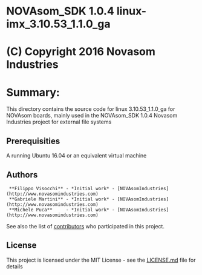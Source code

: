 # NOVAsom_SDK 1.0.4 linux-imx_3.10.53_1.1.0_ga
# (C) Copyright 2016 Novasom Industries
Summary:
========

This directory contains the source code for linux 3.10.53_1.1.0_ga for NOVAsom boards,
mainly used in the NOVAsom_SDK 1.0.4 Novasom Industries project for external file systems

## Prerequisities
A running Ubuntu 16.04 or an equivalent virtual machine

## Authors
```
 **Filippo Visocchi** - *Initial work* - [NOVAsomIndustries](http://www.novasomindustries.com)
 **Gabriele Martini** - *Initial work* - [NOVAsomIndustries](http://www.novasomindustries.com)
 **Michele Puca**     - *Initial work* - [NOVAsomIndustries](http://www.novasomindustries.com)
```
See also the list of [contributors](https://gitlab.com/NovasomIndustries/Doc/contributors) who participated in this project.

## License

This project is licensed under the MIT License - see the [LICENSE.md](LICENSE.md) file for details

